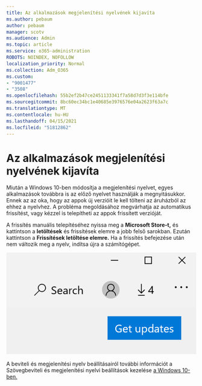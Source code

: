 ```yaml
---
title: Az alkalmazások megjelenítési nyelvének kijavíta
ms.author: pebaum
author: pebaum
manager: scotv
ms.audience: Admin
ms.topic: article
ms.service: o365-administration
ROBOTS: NOINDEX, NOFOLLOW
localization_priority: Normal
ms.collection: Adm_O365
ms.custom:
- "9001477"
- "3508"
ms.openlocfilehash: 55b2ef2b47ce2451133341f7a58d7d3f3e114bfe
ms.sourcegitcommit: 8bc60ec34bc1e40685e3976576e04a2623f63a7c
ms.translationtype: MT
ms.contentlocale: hu-HU
ms.lasthandoff: 04/15/2021
ms.locfileid: "51812862"
---
```

# <a name="fix-the-display-language-of-apps"></a>Az alkalmazások megjelenítési nyelvének kijavíta

Miután a Windows 10-ben módosítja a megjelenítési nyelvet, egyes alkalmazások továbbra is az előző nyelvet használják a megnyitásukkor. Ennek az az oka, hogy az appok új verzióit le kell tölteni az áruházból az ehhez a nyelvhez. A probléma megoldásához megvárhatja az automatikus frissítést, vagy kézzel is telepítheti az appok frissített verzióját.

A frissítés manuális telepítéséhez nyissa meg a **Microsoft Store-t,** és kattintson a **letöltések** és frissítések elemre a jobb felső sarokban. Ezután kattintson a **Frissítések letöltése elemre.** Ha a frissítés befejezése után nem változik meg a nyelv, indítsa újra a számítógépet.

![Frissítések letöltése.](media/get-updates.png)

A beviteli és megjelenítési nyelv beállításairól további információt a Szövegbeviteli és megjelenítési nyelvi beállítások kezelése [a Windows 10-ben.](https://support.microsoft.com/help/4027670/windows-10-add-and-switch-input-and-display-language-preferences)
